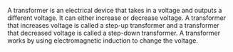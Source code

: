A transformer is an electrical device that takes in a voltage and outputs a different voltage. It can either increase or decrease voltage. A transformer that increases voltage is called a step-up transformer and a transformer that decreased voltage is called a step-down transformer. A transformer works by using electromagnetic induction to change the voltage.
